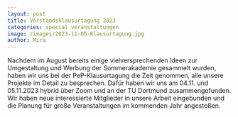```yaml
---
layout: post
title: Vorstandsklausurtagung 2023
categories: special veranstaltungen
image: /images/2023-11-05-Klausurtagung.jpg
author: Mira
---
```


Nachdem im August bereits einige vielversprechenden Ideen zur Umgestaltung und Werbung der Sommerakademie gesammelt wurden, haben wir uns bei der PeP-Klausurtagung 
die Zeit genommen, alle unsere Projekte im Detail zu besprechen. Dafür haben wir uns am 04.11. und 05.11.2023 hybrid über Zoom und an der TU Dortmund zusammengefunden. Wir haben 
neue interessierte Mitglieder in unsere Arbeit eingebunden und die Planung für große Veranstaltungen im kommenden Jahr angestoßen.
